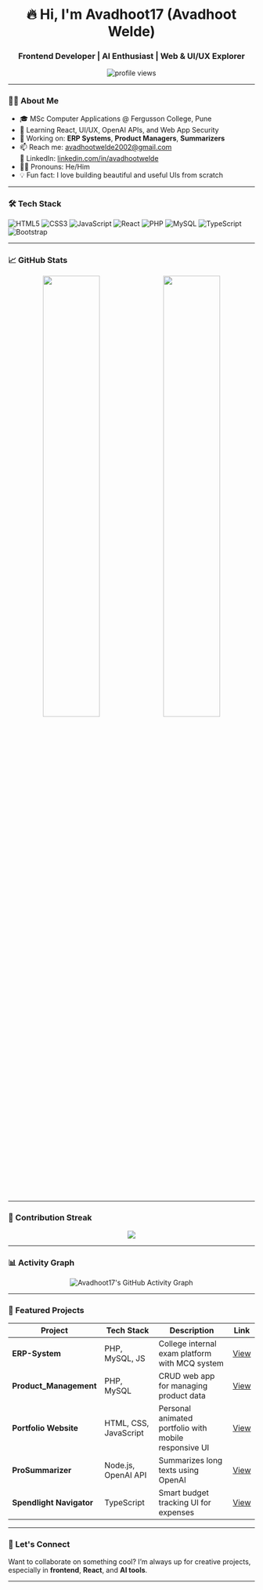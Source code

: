 <h1 align="center">🔥 Hi, I'm Avadhoot17 (Avadhoot Welde)</h1>
<h3 align="center">Frontend Developer | AI Enthusiast | Web & UI/UX Explorer</h3>

<p align="center">
  <img src="https://komarev.com/ghpvc/?username=Avadhoot17&label=Profile%20views&color=0e75b6&style=flat" alt="profile views" />
</p>

---

### 👨‍💻 About Me

- 🎓 MSc Computer Applications @ Fergusson College, Pune
- 🧠 Learning React, UI/UX, OpenAI APIs, and Web App Security
- 🔭 Working on: **ERP Systems**, **Product Managers**, **Summarizers**
- 📫 Reach me: [avadhootwelde2002@gmail.com](mailto:avadhootwelde2002@gmail.com)  
  💼 LinkedIn: [linkedin.com/in/avadhootwelde](https://linkedin.com/in/avadhootwelde)
- 🧑‍💼 Pronouns: He/Him  
- 💡 Fun fact: I love building beautiful and useful UIs from scratch

---

### 🛠 Tech Stack

![HTML5](https://img.shields.io/badge/-HTML5-E34F26?style=flat&logo=html5&logoColor=white)
![CSS3](https://img.shields.io/badge/-CSS3-1572B6?style=flat&logo=css3)
![JavaScript](https://img.shields.io/badge/-JavaScript-F7DF1E?style=flat&logo=javascript&logoColor=black)
![React](https://img.shields.io/badge/-React-61DAFB?style=flat&logo=react&logoColor=black)
![PHP](https://img.shields.io/badge/-PHP-8892BF?style=flat&logo=php)
![MySQL](https://img.shields.io/badge/-MySQL-4479A1?style=flat&logo=mysql)
![TypeScript](https://img.shields.io/badge/-TypeScript-3178C6?style=flat&logo=typescript)
![Bootstrap](https://img.shields.io/badge/-Bootstrap-563D7C?style=flat&logo=bootstrap)

---

### 📈 GitHub Stats

<p align="center">
  <img src="https://github-readme-stats.vercel.app/api?username=Avadhoot17&show_icons=true&theme=radical" width="48%" />
  <img src="https://github-readme-stats.vercel.app/api/top-langs/?username=Avadhoot17&layout=compact&theme=radical" width="48%" />
</p>

---

### 🔁 Contribution Streak

<p align="center">
  <img src="https://streak-stats.demolab.com?user=Avadhoot17&theme=highcontrast" />
</p>

---

### 📊 Activity Graph

<p align="center">
  <img src="https://github-readme-activity-graph.vercel.app/graph?username=Avadhoot17&theme=github-compact" alt="Avadhoot17's GitHub Activity Graph" />
</p>


---

### 📌 Featured Projects

| Project                  | Tech Stack              | Description                                             | Link |
|--------------------------|--------------------------|----------------------------------------------------------|------|
| **ERP-System**           | PHP, MySQL, JS           | College internal exam platform with MCQ system           | [View](https://github.com/Avadhoot17/ERP-System) |
| **Product_Management**   | PHP, MySQL               | CRUD web app for managing product data                   | [View](https://github.com/Avadhoot17/Product_Management) |
| **Portfolio Website**    | HTML, CSS, JavaScript    | Personal animated portfolio with mobile responsive UI    | [View](https://github.com/Avadhoot17/Portfolio) |
| **ProSummarizer**        | Node.js, OpenAI API      | Summarizes long texts using OpenAI                      | [View](https://github.com/Avadhoot17/ProSummarizer) |
| **Spendlight Navigator** | TypeScript               | Smart budget tracking UI for expenses                   | [View](https://github.com/Avadhoot17/spendlight-navigator) |

---

### 🧠 Let's Connect

Want to collaborate on something cool? I’m always up for creative projects, especially in **frontend**, **React**, and **AI tools**.

---

